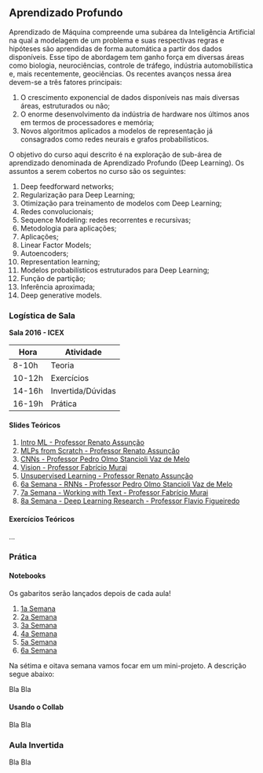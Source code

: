 ## Aprendizado Profundo

Aprendizado  de  Máquina  compreende  uma  subárea  da  Inteligência  Artificial  na qual  a  modelagem  de  um  problema  e  suas  respectivas regras  e  hipóteses são aprendidas  de  forma  automática  a  partir  dos  dados  disponíveis.  Esse  tipo  de abordagem  tem  ganho  força  em  diversas  áreas  como  biologia,  neurociências, controle  de  tráfego,  indústria  automobilística  e,  mais  recentemente,  geociências. Os recentes avanços nessa área devem-se a três fatores principais:

1. O crescimento  exponencial  de  dados  disponíveis  nas mais  diversas  áreas, estruturados ou não;
1. O enorme desenvolvimento da indústria de hardware nos últimos anos em termos de processadores e memória;
1. Novos  algoritmos  aplicados  a  modelos  de  representação já  consagrados como redes neurais e grafos probabilísticos. 

O objetivo do curso aqui descrito é na exploração de sub-área de aprendizado denominada de Aprendizado Profundo (Deep Learning). Os assuntos a serem cobertos no curso são os seguintes:

1. Deep feedforward networks;
1. Regularização para Deep Learning;
1. Otimização para treinamento de modelos com Deep Learning;
1. Redes convolucionais;
1. Sequence Modeling: redes recorrentes e recursivas;
1. Metodologia para aplicações;
1. Aplicações;
1. Linear Factor Models;
1. Autoencoders;
1. Representation learning;
1. Modelos probabilísticos estruturados para Deep Learning;
1. Função de partição;
1. Inferência aproximada;
1. Deep generative models.

### Logística de Sala

**Sala 2016 - ICEX**

|  Hora  |  Atividade        |
|--------|-------------------|
| 8-10h  | Teoria            |
| 10-12h | Exercícios        |
| 14-16h | Invertida/Dúvidas |
| 16-19h | Prática           |

#### Slides Teóricos

1. [Intro ML - Professor Renato Assunção](https://drive.google.com/open?id=1gTc_K88wXykryTZ-ljCnOd6pd07FV272)
1. [MLPs from Scratch - Professor Renato Assunção](https://drive.google.com/open?id=1csk3g_a_0k-SkDc2-EGiJBRfPpgXIQaS)
1. [CNNs - Professor Pedro Olmo Stancioli Vaz de Melo](https://drive.google.com/open?id=1VZM24T5sxsfOdtBoCdFv_K5mL85ZLtKb)
1. [Vision - Professor Fabrício Murai](https://drive.google.com/open?id=1d-4Sct7RdcQ8j995woj9ie3bNyOxQehj)
1. [Unsupervised Learning - Professor Renato Assunção](https://drive.google.com/open?id=1SMOo-ps-otlNT1kIQOP6OGDCYq6HAZE4)
1. [6a Semana - RNNs - Professor Pedro Olmo Stancioli Vaz de Melo](LINK)
1. [7a Semana - Working with Text - Professor Fabrício Murai](LINK)
1. [8a Semana - Deep Learning Research - Professor Flavio Figueiredo](LINK)

#### Exercícios Teóricos

...

### Prática

#### Notebooks

Os gabaritos serão lançados depois de cada aula!

1. [1a Semana](https://github.com/deep-petro/curso-inverno/tree/master/01-Semana)
1. [2a Semana](https://github.com/deep-petro/curso-inverno/tree/master/02-Semana)
1. [3a Semana](https://github.com/deep-petro/curso-inverno/tree/master/03-Semana)
1. [4a Semana](https://github.com/deep-petro/curso-inverno/tree/master/04-Semana)
1. [5a Semana](https://github.com/deep-petro/curso-inverno/tree/master/05-Semana)
1. [6a Semana](https://github.com/deep-petro/curso-inverno/tree/master/06-Semana)

Na sétima e oitava semana vamos focar em um mini-projeto. A descrição segue abaixo:

Bla Bla

#### Usando o Collab

Bla Bla

### Aula Invertida

Bla Bla
